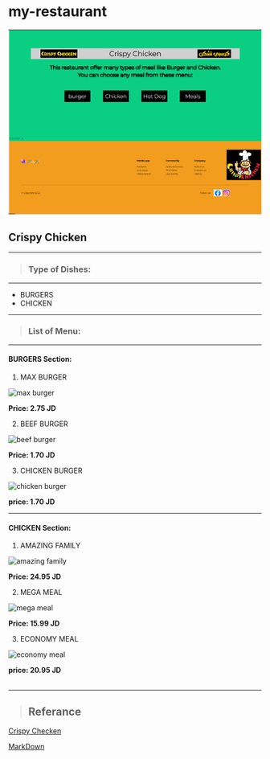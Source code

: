 # my-restaurant

![website](/images/website_picture.png)

## **Crispy Chicken**
---
>### Type of Dishes:
---

* BURGERS
* CHICKEN

---
>### List of Menu:
---

#### BURGERS Section:
1) MAX BURGER

![max burger](https://crispychicken.rest/wp-content/uploads/2021/11/Crispy-menu-2021-Page-2-06.png)
    
**Price: 2.75 JD**

2) BEEF BURGER

![beef burger](https://crispychicken.rest/wp-content/uploads/2021/11/Crispy-menu-2021-Page-2-07-2-2.png)

**Price: 1.70 JD**

3) CHICKEN BURGER

![chicken burger](https://crispychicken.rest/wp-content/uploads/2021/11/Crispy-menu-2021-Page-2-09-1-1.png)

**price: 1.70 JD**

---

#### CHICKEN Section:
1) AMAZING FAMILY

![amazing family](https://crispychicken.rest/wp-content/uploads/2017/10/Crispy-menu-2021-Page-2-04.png)
    
**Price: 24.95 JD**

2) MEGA MEAL

![mega meal](https://crispychicken.rest/wp-content/uploads/2017/10/Crispy-menu-2021-Page-2-03-1.png)

**Price: 15.99 JD**

3) ECONOMY MEAL

![economy meal](https://crispychicken.rest/wp-content/uploads/2017/10/Crispy-menu-2021-Page-92-02.png)

**price: 20.95 JD**
<br><br>

<hr>

>## Referance

[Crispy Checken](https://crispychicken.rest/menu/)

[MarkDown](https://www.markdownguide.org/basic-syntax/)